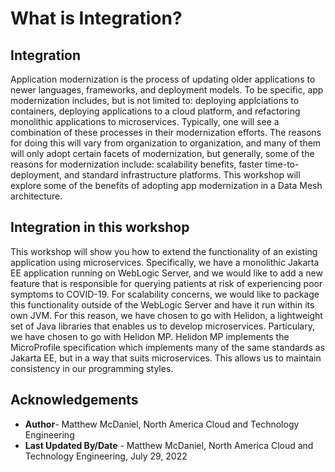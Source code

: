 # What is Integration?

## Integration

Application modernization is the process of updating older applications to newer languages, frameworks, and deployment models. To be specific, app modernization includes, but is not limited to: deploying applciations to containers, deploying applications to a cloud platform, and refactoring monolithic applications to microservices. Typically, one will see a combination of these processes in their modernization efforts. The reasons for doing this will vary from organization to organization, and many of them will only adopt certain facets of modernization, but generally, some of the reasons for modernization include: scalability benefits, faster time-to-deployment, and standard infrastructure platforms. This workshop will explore some of the benefits of adopting app modernization in a Data Mesh architecture. 

## Integration in this workshop

This workshop will show you how to extend the functionality of an existing application using microservices. Specifically, we have a monolithic Jakarta EE application running on WebLogic Server, and we would like to add a new feature that is responsible for querying patients at risk of experiencing poor symptoms to COVID-19. For scalability concerns, we would like to package this functionality outside of the WebLogic Server and have it run within its own JVM. For this reason, we have chosen to go with Helidon, a lightweight set of Java libraries that enables us to develop microservices. Particulary, we have chosen to go with Helidon MP. Helidon MP implements the MicroProfile specification which implements many of the same standards as Jakarta EE, but in a way that suits microservices. This allows us to maintain consistency in our programming styles.

## Acknowledgements

- **Author**- Matthew McDaniel, North America Cloud and Technology Engineering
- **Last Updated By/Date** - Matthew McDaniel, North America Cloud and Technology Engineering, July 29, 2022
